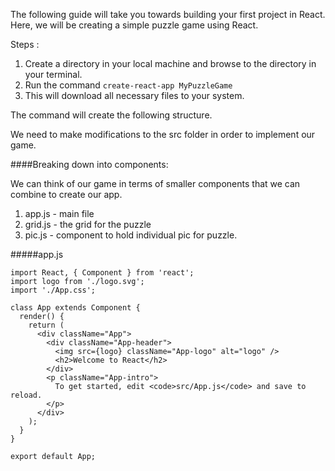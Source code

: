 The following guide will take you towards building your first project in React. Here, we will be creating a simple puzzle game using React.

Steps :

1. Create a directory in your local machine and browse to the directory in your terminal.
2. Run the command ```create-react-app MyPuzzleGame```
3. This will download all necessary files to your system.

The command will create the following structure.

We need to make modifications to the src folder in order to implement our game.

####Breaking down into components:

We can think of our game in terms of smaller components that we can combine to create our app.

1. app.js - main file
2. grid.js - the grid for the puzzle
3. pic.js - component to hold individual pic for puzzle.

#####app.js

```
import React, { Component } from 'react';
import logo from './logo.svg';
import './App.css';

class App extends Component {
  render() {
    return (
      <div className="App">
        <div className="App-header">
          <img src={logo} className="App-logo" alt="logo" />
          <h2>Welcome to React</h2>
        </div>
        <p className="App-intro">
          To get started, edit <code>src/App.js</code> and save to reload.
        </p>
      </div>
    );
  }
}

export default App;

```